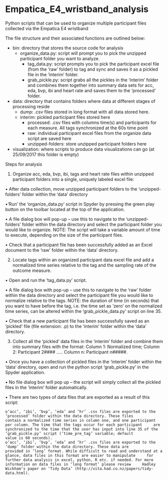 # Empatica_E4_wristband_analysis
Python scripts that can be used to organize multiple participant files collected via the Empatica E4 wristband

The file structure and their associated functions are outlined below:

- bin: directory that stores the source code for analysis
  - organize_data.py: script will prompt you to pick the unzipped participant folder you want to analyze.
    - tag_data.py: script prompts you to pick the participant excel file (from the ‘raw’ folder) to tag and sync and saves it 				as a pickled file in the ‘interim’ folder.
    - grab_pickle.py: script grabs all the pickles in the ‘interim’ folder and combines them together into summary data sets 					for acc, eda, bvp, ibi and heart rate and saves them to the ‘processed’ folder. 
- data: directory that contains folders where data at different stages of processing reside
  - dump: .csv files stored in long format with all data stored here.
  - interim: pickled participant files stored here
    - processed: .csv files with columns time(s) and participants for each measure. All tags 									synchronized at the 60s time point
    - raw: individual participant excel files from the organize data script are saved here
    - unzipped-folders: store unzipped participant folders here
- visualization: where scripts to produce data visualizations can go (at 25/09/2017 this folder is empty)

Steps for analysis

1. Organize acc, eda, bvp, ibi, tags and heart rate files within unzipped participant folders into a single, uniquely labeled excel file:

• After data collection, move unzipped participant folders to the ‘unzipped-folders’ folder within the ‘data’ directory

•‘Run’ the ‘organize_data.py’ script in Spyder by pressing the green play button on the toolbar located at the top of the application.

• A file dialog box will pop-up – use this to navigate to the ‘unzipped-folders’ folder within the data directory and select the participant folder you would like to organize. NOTE: The script will take a variable amount of time to execute, depending on the size of the participant files.

• Check that a participant file has been successfully added as an Excel document to the ‘raw’ folder within the ‘data’ directory.

2. Locate tags within an organized participant data excel file and add a normalized time series relative to the tag and the sampling rate of the outcome measure.

• Open and run the ‘tag_data.py’ script.

• A file dialog box with pop-up – use this to navigate to the ‘raw’ folder within the data directory and select the participant file you would like to normalize relative to the tags.
NOTE: the duration of time (in seconds) that you want to have before the tag, i.e. the time set as ‘zero’ on the normalized time series, can be altered within the ‘grab_pickle_data.py’ script on line 35.

• Check that a new participant file has been successfully saved as an ‘pickled’ file (file extension: .p) to the ‘interim’ folder within the ‘data’ directory.

3. Collect all the ‘pickled’ data files in the ‘interim’ folder and combine them into summary files with the format:
Column 1: Normalized time; Column 2: Participant 2#### ….. Column n: Participant n#####.

• Once you have a collection of pickled files in the ‘interim’ folder within the ‘data’ directory, open and run the python script ‘grab_pickle.py’ in the Spyder application.

• No file dialog box will pop up – the script will simply collect all the pickled files in the ‘interim’ folder automatically.

• There are two types of data files that are exported as a result of this script:

	o‘acc’, ‘ibi’, ‘bvp’, ‘eda’ and ‘hr’ .csv files are exported to the ‘processed’ folder within the data directory. These files 		contain a normalized time series in column one, and one participant per column. The time that the tags occur for each participant 	  are synchronized to the time that the user has input into line 35 of the ‘grab_pickle.py’ script (‘time_pre_tag’ variable; default   	     value is 60 seconds).
	o‘acc’, ‘ibi’, ‘bvp’, ‘eda’ and ‘hr’ .csv files are exported to the ‘dump’ folder within the data directory. These data are 		provided in ‘long’ format. While difficult to read and understand at a glance, data files in this format are easier to manipulate 	  for further data analysis in excel, python, R etc. if needed. For more information on data files in ‘long format’ please review 	  Hadley Wickham’s paper on ‘Tidy Data’ (http://vita.had.co.nz/papers/tidy-data.html).

